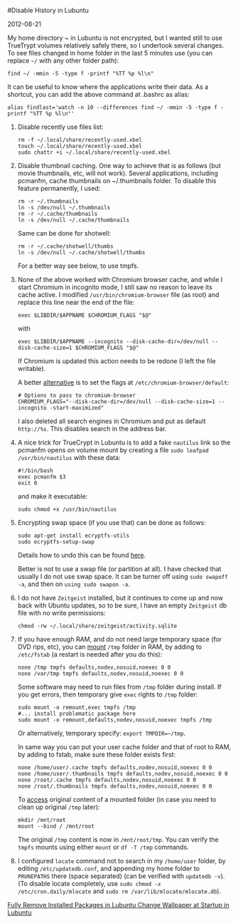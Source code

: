 #Disable History in Lubuntu

2012-08-21

<!--- tags: linux -->

My home directory ~ in Lubuntu is not encrypted, but I wanted still to use TrueTrypt volumes relatively safely there, so I undertook several changes. To see files changed in home folder in the last 5 minutes use (you can replace `~/` with any other folder path):

```
find ~/ -mmin -5 -type f -printf "%TT %p %l\n"
```

It can be useful to know where the applications write their data. As a shortcut, you can add the above command at .bashrc as alias:
```
alias findlast='watch -n 10 --differences find ~/ -mmin -5 -type f -printf "%TT %p %l\n"'
```

1. Disable recently use files list:
	```
	rm -f ~/.local/share/recently-used.xbel 
	touch ~/.local/share/recently-used.xbel
	sudo chattr +i ~/.local/share/recently-used.xbel
	```

1. Disable thumbnail caching. One way to achieve that is as follows (but movie thumbnails, etc, will not work). Several applications, including pcmanfm, cache thumbnails on ~/.thumbnails folder. To disable this feature permanently, I used:
	```
	rm -r ~/.thumbnails 
	ln -s /dev/null ~/.thumbnails
	rm -r ~/.cache/thumbnails
	ln -s /dev/null ~/.cache/thumbnails
	```
	Same can be done for shotwell:
	```
	rm -r ~/.cache/shotwell/thumbs
	ln -s /dev/null ~/.cache/shotwell/thumbs	
	```
	For a better way see below, to use tmpfs.

1. None of the above worked with Chromium browser cache, and while I start Chromium in incognito mode, I still saw no reason to leave its cache active. I modified `/usr/bin/chromium-browser` file (as root) and replace this line near the end of the file:
	```
	exec $LIBDIR/$APPNAME $CHROMIUM_FLAGS "$@"
	```
	with
	```
	exec $LIBDIR/$APPNAME --incognito --disk-cache-dir=/dev/null --disk-cache-size=1 $CHROMIUM_FLAGS "$@"
	```
	If Chromium is updated this action needs to be redone (I left the file writable). 

	A better [alternative](http://daniel.hahler.de/disable-disk-cache-in-chromium-google-chrome) is to set the flags at `/etc/chromium-browser/default`:
	```
	# Options to pass to chromium-browser
	CHROMIUM_FLAGS="--disk-cache-dir=/dev/null --disk-cache-size=1 --incognito -start-maximized"
	```
	I also deleted all search engines in Chromium and put as default `http://%s`. This disables search in the address bar.
1. A nice trick for TrueCrypt in Lubuntu is to add a fake `nautilus` link so the pcmanfm opens on volume mount by creating a file `sudo leafpad /usr/bin/nautilus` with these data:
	```
	#!/bin/bash
	exec pcmanfm $3
	exit 0
	```
	and make it executable:
	```
	sudo chmod +x /usr/bin/nautilus
	```
1. Encrypting swap space (if you use that) can be done as follows:

	```
	sudo apt-get install ecryptfs-utils
	sudo ecryptfs-setup-swap
	```
	Details how to undo this can be found [here](http://www.logilab.org/blogentry/29155).	

	Better is not to use a swap file (or partition at all). I have checked that usually I do not use swap space. It can be turner off using `sudo swapoff -a`, and then on `using sudo swapon -a`.

1. I do not have `Zeitgeist` installed, but it continues to come up and now back with Ubuntu updates, so to be sure, I have an empty `Zeitgeist` db file with no write permissions:
	```
	chmod -rw ~/.local/share/zeitgeist/activity.sqlite
	```
1. If you have enough RAM, and do not need large temporary space (for DVD rips, etc), you can [mount](http://ubuntuforums.org/showthread.php?t=1054129) `/tmp` folder in RAM, by adding to `/etc/fstab` (a restart is needed after you do this):

	```
	none /tmp tmpfs defaults,nodev,nosuid,noexec 0 0
	none /var/tmp tmpfs defaults,nodev,nosuid,noexec 0 0
	```
	
	Some software may need to run files from `/tmp` folder during install. If you get errors, then temporary give `exec` rights to `/tmp` folder:
	
	```
	sudo mount -o remount,exec tmpfs /tmp
	#... install problematic package here
	sudo mount -o remount,defaults,nodev,nosuid,noexec tmpfs /tmp
	```

	Or alternatively, temporary specify: `export TMPDIR=~/tmp`.

	In same way you can put your user cache folder and that of root to RAM, by adding to fstab, make sure these folder exists first:
	```
	none /home/user/.cache tmpfs defaults,nodev,nosuid,noexec 0 0
	none /home/user/.thumbnails tmpfs defaults,nodev,nosuid,noexec 0 0
	none /root/.cache tmpfs defaults,nodev,nosuid,noexec 0 0
	none /root/.thumbnails tmpfs defaults,nodev,nosuid,noexec 0 0
	```
	To [access](http://unix.stackexchange.com/questions/4426/access-to-original-contents-of-mount-point) original content of a mounted folder (in case you need to clean up original `/tmp` later):
	```
	mkdir /mnt/root
	mount --bind / /mnt/root
	```
	The original `/tmp` content is now in `/mnt/root/tmp`. You can verify the `tmpfs` mounts using either `mount` or `df -T /tmp` commands.
1. I configured `locate` command not to search in my `/home/user` folder, by editing `/etc/updatedb.conf`, and appending my home folder to `PRUNEPATHS` there (space separated) (can be verified with `updatedb -v`). (To disable locate completely, use `sudo chmod -x /etc/cron.daily/mlocate` and `sudo rm /var/lib/mlocate/mlocate.db`).


<ins class='nfooter'><a id='fprev' href='#blog/2012/2012-08-25-Fully-Remove-Installed-Packages-in-Lubuntu.md'>Fully Remove Installed Packages in Lubuntu</a> <a id='fnext' href='#blog/2012/2012-08-01-Change-Wallpaper-at-Startup-in-Lubuntu.md'>Change Wallpaper at Startup in Lubuntu</a></ins>

